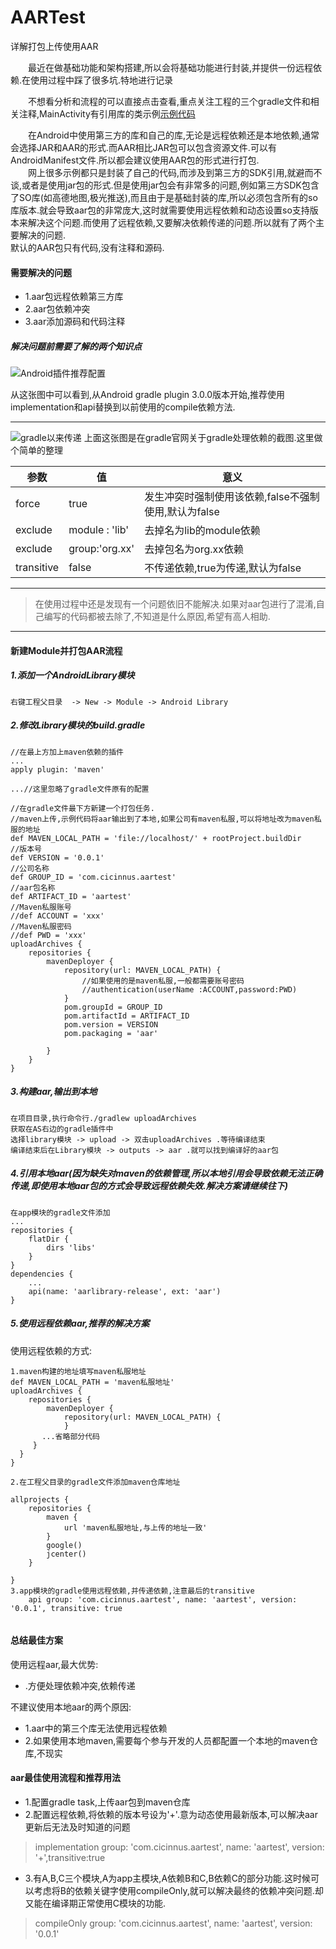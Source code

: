 # AARTest
详解打包上传使用AAR


　　最近在做基础功能和架构搭建,所以会将基础功能进行封装,并提供一份远程依赖.在使用过程中踩了很多坑.特地进行记录<br>
  
　　不想看分析和流程的可以直接点击查看,重点关注工程的三个gradle文件和相关注释,MainActivity有引用库的类示例[示例代码](https://github.com/Cicinnus0407/AARTest)
  

 　　在Android中使用第三方的库和自己的库,无论是远程依赖还是本地依赖,通常会选择JAR和AAR的形式.而AAR相比JAR包可以包含资源文件.可以有AndroidManifest文件.所以都会建议使用AAR包的形式进行打包.<br>
　　网上很多示例都只是封装了自己的代码,而涉及到第三方的SDK引用,就避而不谈,或者是使用jar包的形式.但是使用jar包会有非常多的问题,例如第三方SDK包含了SO库(如高德地图,极光推送),而且由于是基础封装的库,所以必须包含所有的so库版本.就会导致aar包的非常庞大,这时就需要使用远程依赖和动态设置so支持版本来解决这个问题.而使用了远程依赖,又要解决依赖传递的问题.所以就有了两个主要解决的问题.<br>
  默认的AAR包只有代码,没有注释和源码.
  
  
  
  
#### 需要解决的问题
- 1.aar包远程依赖第三方库
- 2.aar包依赖冲突
- 3.aar添加源码和代码注释

##### 解决问题前需要了解的两个知识点

![Android插件推荐配置](https://cicinnus-blog.oss-cn-shenzhen.aliyuncs.com/2018/04/Android%E6%8E%A8%E8%8D%90gradle%E4%BE%9D%E8%B5%96%E6%96%B9%E5%BC%8F.png)

从这张图中可以看到,从Android gradle plugin 3.0.0版本开始,推荐使用implementation和api替换到以前使用的compile依赖方法.

---
![gradle以来传递](https://cicinnus-blog.oss-cn-shenzhen.aliyuncs.com/2018/04/gradle%E4%BE%9D%E8%B5%96%E4%BC%A0%E9%80%92.png)
上面这张图是在gradle官网关于gradle处理依赖的截图.这里做个简单的整理

参数|值|意义
--|--|--
force|true|发生冲突时强制使用该依赖,false不强制使用,默认为false
exclude|module : 'lib'|去掉名为lib的module依赖
exclude|group:'org.xx'|去掉包名为org.xx依赖
transitive|false|不传递依赖,true为传递,默认为false

---
   
> 在使用过程中还是发现有一个问题依旧不能解决.如果对aar包进行了混淆,自己编写的代码都被去除了,不知道是什么原因,希望有高人相助.

---
   
   
#### 新建Module并打包AAR流程

##### 1.添加一个AndroidLibrary模块
```
右键工程父目录  -> New -> Module -> Android Library
```

##### 2.修改Library模块的build.gradle
```
//在最上方加上maven依赖的插件
...
apply plugin: 'maven'

...//这里忽略了gradle文件原有的配置

//在gradle文件最下方新建一个打包任务.
//maven上传,示例代码将aar输出到了本地,如果公司有maven私服,可以将地址改为maven私服的地址
def MAVEN_LOCAL_PATH = 'file://localhost/' + rootProject.buildDir
//版本号
def VERSION = '0.0.1'
//公司名称
def GROUP_ID = 'com.cicinnus.aartest'
//aar包名称
def ARTIFACT_ID = 'aartest'
//Maven私服账号
//def ACCOUNT = 'xxx'
//Maven私服密码
//def PWD = 'xxx'
uploadArchives {
    repositories {
        mavenDeployer {
            repository(url: MAVEN_LOCAL_PATH) {
                //如果使用的是maven私服,一般都需要账号密码
				//authentication(userName :ACCOUNT,password:PWD)
            }
            pom.groupId = GROUP_ID
            pom.artifactId = ARTIFACT_ID
            pom.version = VERSION
            pom.packaging = 'aar'

        }
    }
}
```

##### 3.构建aar,输出到本地
```
在项目目录,执行命令行./gradlew uploadArchives
获取在AS右边的gradle插件中
选择library模块 -> upload -> 双击uploadArchives .等待编译结束
编译结束后在Library模块 -> outputs -> aar .就可以找到编译好的aar包
```

##### 4.引用本地aar(因为缺失对maven的依赖管理,所以本地引用会导致依赖无法正确传递,即使用本地aar包的方式会导致远程依赖失效.解决方案请继续往下)
```
在app模块的gradle文件添加
...
repositories {
    flatDir {
        dirs 'libs'
    }
}
dependencies {
	...
    api(name: 'aarlibrary-release', ext: 'aar')
}
```

##### 5.使用远程依赖aar,推荐的解决方案

使用远程依赖的方式:
```
1.maven构建的地址填写maven私服地址
def MAVEN_LOCAL_PATH = 'maven私服地址'
uploadArchives {
    repositories {
        mavenDeployer {
            repository(url: MAVEN_LOCAL_PATH) {
            }   
       ...省略部分代码
     }
  }
}   

2.在工程父目录的gradle文件添加maven仓库地址

allprojects {
    repositories {
        maven {
            url 'maven私服地址,与上传的地址一致'
        }
        google()
        jcenter()
    }

}
3.app模块的gradle使用远程依赖,并传递依赖,注意最后的transitive
    api group: 'com.cicinnus.aartest', name: 'aartest', version: '0.0.1', transitive: true


```

#### 总结最佳方案
使用远程aar,最大优势:
- .方便处理依赖冲突,依赖传递

不建议使用本地aar的两个原因:
- 1.aar中的第三个库无法使用远程依赖
- 2.如果使用本地maven,需要每个参与开发的人员都配置一个本地的maven仓库,不现实

#### aar最佳使用流程和推荐用法

- 1.配置gradle task,上传aar包到maven仓库
- 2.配置远程依赖,将依赖的版本号设为'+'.意为动态使用最新版本,可以解决aar更新后无法及时知道的问题
> implementation group: 'com.cicinnus.aartest', name: 'aartest', version: '+',transitive:true
- 3.有A,B,C三个模块,A为app主模块,A依赖B和C,B依赖C的部分功能.这时候可以考虑将B的依赖关键字使用compileOnly,就可以解决最终的依赖冲突问题.却又能在编译期正常使用C模块的功能.
> compileOnly  group: 'com.cicinnus.aartest', name: 'aartest', version: '0.0.1'


